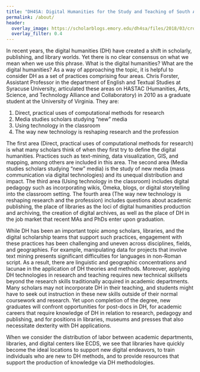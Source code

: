 ```yaml
---
title: "DH4SA: Digital Humanities for the Study and Teaching of South Asia"
permalink: /about/
header:
  overlay_image: https://scholarblogs.emory.edu/dh4sa/files/2018/03/cropped-banner_web_header.png
  overlay_filter: 0.4
---
```

In recent years, the digital humanities (DH) have created a shift in scholarly, publishing, and library worlds. Yet there is no clear consensus on what we mean when we use this phrase. What is the digital humanities? What are the digital humanities? As a way of approaching the topic, it is helpful to consider DH as a set of practices comprising four areas. Chris Forster, Assistant Professor in the department of English and Textual Studies at Syracuse University, articulated these areas on HASTAC (Humanities, Arts, Science, and Technology Alliance and Collaboratory) in 2010 as a graduate student at the University of Virginia. They are:

1. Direct, practical uses of computational methods for research
2. Media studies scholars studying “new” media
3. Using technology in the classroom
4. The way new technology is reshaping research and the profession

The first area (Direct, practical uses of computational methods for research) is what many scholars think of when they first try to define the digital humanities. Practices such as text-mining, data visualization, GIS, and mapping, among others are included in this area. The second area (Media studies scholars studying “new” media) is the study of new media (mass communication via digital technologies) and its unequal distribution and impact. The third area (Using technology in the classroom) includes digital pedagogy such as incorporating wikis, Omeka, blogs, or digital storytelling into the classroom setting. The fourth area (The way new technology is reshaping research and the profession) includes questions about academic publishing, the place of libraries as the loci of digital humanities production and archiving, the creation of digital archives, as well as the place of DH in the job market that recent MAs and PhDs enter upon graduation.

While DH has been an important topic among scholars, libraries, and the digital scholarship teams that support such practices, engagement with these practices has been challenging and uneven across disciplines, fields, and geographies. For example, manipulating data for projects that involve text mining presents significant difficulties for languages in non-Roman script. As a result, there are linguistic and geographic concentrations and lacunae in the application of DH theories and methods. Moreover, applying DH technologies in research and teaching requires new technical skillsets beyond the research skills traditionally acquired in academic departments. Many scholars may not incorporate DH in their teaching, and students might have to seek out instruction in these new skills outside of their normal coursework and research. Yet upon completion of the degree, new graduates will confront opportunities for post-docs in DH, for academic careers that require knowledge of DH in relation to research, pedagogy and publishing, and for positions in libraries, museums and presses that also necessitate dexterity with DH applications.

When we consider the distribution of labor between academic departments, libraries, and digital centers like ECDS, we see that libraries have quickly become the ideal locations to support new digital endeavors, to train individuals who are new to DH methods, and to provide resources that support the production of knowledge via DH methodologies.

